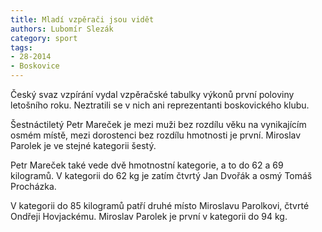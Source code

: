 ```yaml
---
title: Mladí vzpěrači jsou vidět
authors: Lubomír Slezák
category: sport
tags: 
- 28-2014
- Boskovice
---
```

Český svaz vzpírání vydal vzpěračské tabulky výkonů první poloviny letošního roku. Neztratili se v nich ani reprezentanti boskovického klubu.

Šestnáctiletý Petr Mareček je mezi muži bez rozdílu věku na vynikajícím osmém místě, mezi dorostenci bez rozdílu hmotnosti je první. Miroslav Parolek je ve stejné kategorii šestý.

Petr Mareček také vede dvě hmotnostní kategorie, a to do 62 a 69 kilogramů. V kategorii do 62 kg je zatím čtvrtý Jan Dvořák a osmý Tomáš Procházka. 

V kategorii do 85 kilogramů patří druhé místo Miroslavu Parolkovi, čtvrté Ondřeji Hovjackému. Miroslav Parolek je první v kategorii do 94 kg. 

